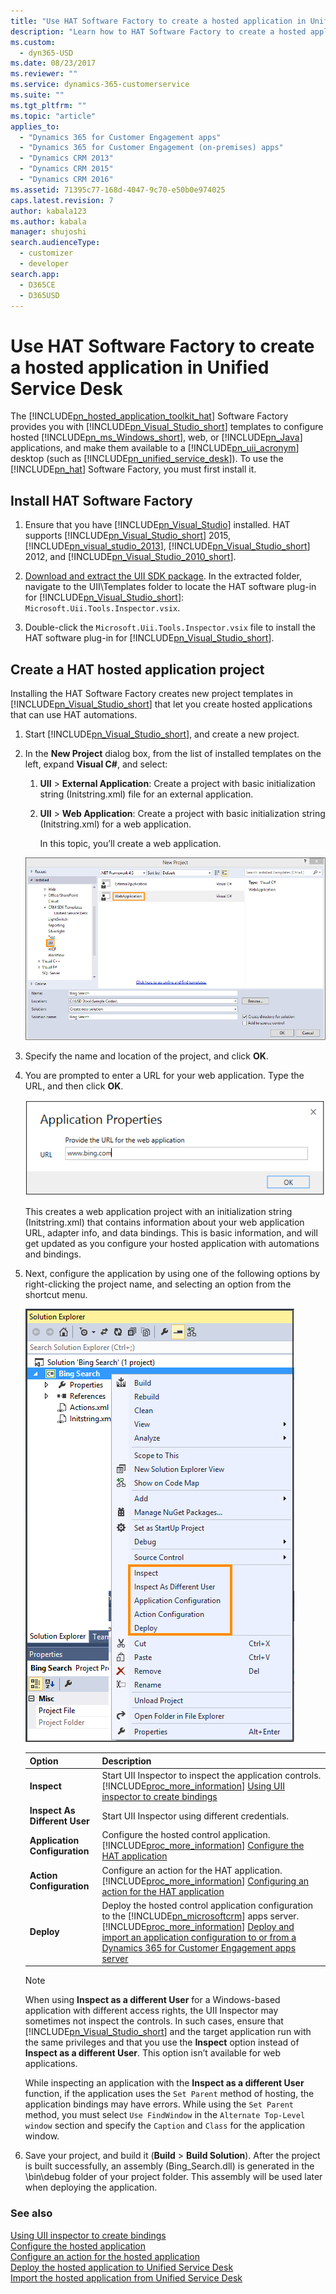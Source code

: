 ```yaml
---
title: "Use HAT Software Factory to create a hosted application in Unified Service Desk for Dynamics 365 for Customer Engagement| MicrosoftDocs"
description: "Learn how to HAT Software Factory to create a hosted application in Unified Service Desk."
ms.custom: 
  - dyn365-USD
ms.date: 08/23/2017
ms.reviewer: ""
ms.service: dynamics-365-customerservice
ms.suite: ""
ms.tgt_pltfrm: ""
ms.topic: "article"
applies_to: 
  - "Dynamics 365 for Customer Engagement apps"
  - "Dynamics 365 for Customer Engagement (on-premises) apps"
  - "Dynamics CRM 2013"
  - "Dynamics CRM 2015"
  - "Dynamics CRM 2016"
ms.assetid: 71395c77-168d-4047-9c70-e50b0e974025
caps.latest.revision: 7
author: kabala123
ms.author: kabala
manager: shujoshi
search.audienceType: 
  - customizer
  - developer
search.app: 
  - D365CE
  - D365USD
---
```

# Use HAT Software Factory to create a hosted application in Unified Service Desk

The [!INCLUDE[pn_hosted_application_toolkit_hat](../includes/pn-hosted-application-toolkit-hat.md)] Software Factory provides you with [!INCLUDE[pn_Visual_Studio_short](../includes/pn-visual-studio-short.md)] templates to configure hosted [!INCLUDE[pn_ms_Windows_short](../includes/pn-ms-windows-short.md)], web, or [!INCLUDE[pn_Java](../includes/pn-java.md)] applications, and make them available to a [!INCLUDE[pn_uii_acronym](../includes/pn-uii-acronym.md)] desktop (such as [!INCLUDE[pn_unified_service_desk](../includes/pn-unified-service-desk.md)]). To use the [!INCLUDE[pn_hat](../includes/pn-hat.md)] Software Factory, you must first install it.  

<a name="Install"></a>   
## Install HAT Software Factory  

1. Ensure that you have [!INCLUDE[pn_Visual_Studio](../includes/pn-visual-studio.md)] installed. HAT supports [!INCLUDE[pn_Visual_Studio_short](../includes/pn-visual-studio-short.md)] 2015, [!INCLUDE[pn_visual_studio_2013](../includes/pn-visual-studio-2013.md)], [!INCLUDE[pn_Visual_Studio_short](../includes/pn-visual-studio-short.md)] 2012, and [!INCLUDE[pn_Visual_Studio_2010_short](../includes/pn-visual-studio-2010-short.md)].  

2. [Download and extract the UII SDK package](http://go.microsoft.com/fwlink/p/?LinkId=395257). In the extracted folder, navigate to the UII\Templates folder to locate the HAT software plug-in for [!INCLUDE[pn_Visual_Studio_short](../includes/pn-visual-studio-short.md)]: `Microsoft.Uii.Tools.Inspector.vsix`.  

3. Double-click the `Microsoft.Uii.Tools.Inspector.vsix` file to install the HAT software plug-in for [!INCLUDE[pn_Visual_Studio_short](../includes/pn-visual-studio-short.md)].  

<a name="Create"></a>   
## Create a HAT hosted application project  
 Installing the HAT Software Factory creates new project templates in [!INCLUDE[pn_Visual_Studio_short](../includes/pn-visual-studio-short.md)] that let you create hosted applications that can use HAT automations.  

1. Start [!INCLUDE[pn_Visual_Studio_short](../includes/pn-visual-studio-short.md)], and create a new project.  

2. In the **New Project** dialog box, from the list of installed templates on the left, expand **Visual C#**, and select:  

   1. **UII** > **External Application**:  Create a project with basic initialization string (Initstring.xml) file for an external application.  

   2. **UII** > **Web Application**:  Create a project with basic initialization string (Initstring.xml) for a web application.  

      In this topic, you’ll create a web application.  

   ![HAT Bing search](../unified-service-desk/media/usd-hat-bing-search.PNG "HAT Bing search")  

3. Specify the name and location of the project, and click **OK**.  

4. You are prompted to enter a URL for your web application. Type the URL, and then click **OK**.  

   ![Application properties for Bing](../unified-service-desk/media/usd-bing-url.PNG "Application properties for Bing")  

    This creates a web application project with an initialization string (Initstring.xml) that contains information about your web application URL, adapter info, and data bindings. This is basic information, and will get updated as you configure your hosted application with automations and bindings.  

5. Next, configure the application by using one of the following options by right-clicking the project name, and selecting an option from the shortcut menu.  

   ![Use the shortcut menu to configure](../unified-service-desk/media/usd-create-hat-control-11.png "Use the shortcut menu to configure")  


   |             Option             |                                                                                                                                                                             Description                                                                                                                                                                             |
   |--------------------------------|---------------------------------------------------------------------------------------------------------------------------------------------------------------------------------------------------------------------------------------------------------------------------------------------------------------------------------------------------------------------|
   |          **Inspect**           |                                                     Start UII Inspector to inspect the application controls. [!INCLUDE[proc_more_information](../includes/proc-more-information.md)] [Using UII inspector to create bindings](../unified-service-desk/use-uii-inspector-create-bindings-hosted-application.md)                                                      |
   | **Inspect As Different User**  |                                                                                                                                                          Start UII Inspector using different credentials.                                                                                                                                                           |
   | **Application  Configuration** |                                                                             Configure the hosted control application. [!INCLUDE[proc_more_information](../includes/proc-more-information.md)] [Configure the HAT application](../unified-service-desk/configure-hosted-application.md)                                                                              |
   |    **Action Configuration**    |                                                                Configure an action for the HAT application. [!INCLUDE[proc_more_information](../includes/proc-more-information.md)] [Configuring an action for the HAT application](../unified-service-desk/configure-action-hosted-application.md)                                                                 |
   |           **Deploy**           | Deploy the hosted control application configuration to the [!INCLUDE[pn_microsoftcrm](../includes/pn-microsoftcrm.md)] apps server. [!INCLUDE[proc_more_information](../includes/proc-more-information.md)] [Deploy and import an application configuration to or from a Dynamics 365 for Customer Engagement apps server](../unified-service-desk/deploy-hosted-application-unified-service-desk.md) |

   > [!NOTE]
   >  When using **Inspect as a different User** for a Windows-based application with different access rights, the UII Inspector may sometimes not inspect the controls. In such cases, ensure that [!INCLUDE[pn_Visual_Studio_short](../includes/pn-visual-studio-short.md)] and the target application run with the same privileges and that you use the **Inspect** option instead of **Inspect as a different User**. This option isn’t available for web applications.  
   > 
   >  While inspecting an application with the **Inspect as a different User** function, if the application uses the `Set Parent` method of hosting, the application bindings may have errors. While using the `Set Parent` method, you must select `Use FindWindow` in the `Alternate Top-Level window` section and specify the `Caption` and `Class` for the application window.  

6. Save your project, and build it (**Build** > **Build Solution**). After the project is built successfully, an assembly (Bing_Search.dll) is generated in the \bin\debug folder of your project folder. This assembly will be used later when deploying the application.  

### See also  
 [Using UII inspector to create bindings](../unified-service-desk/use-uii-inspector-create-bindings-hosted-application.md)   
 [Configure the hosted application](../unified-service-desk/configure-hosted-application.md)   
 [Configure an action for the hosted application](../unified-service-desk/configure-action-hosted-application.md)   
 [Deploy the hosted application to Unified Service Desk](../unified-service-desk/deploy-hosted-application-unified-service-desk.md)   
 [Import the hosted application from Unified Service Desk](../unified-service-desk/import-hosted-application-from-unified-service-desk.md)
